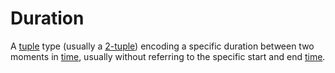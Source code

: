 # Duration

A [tuple][type-tuple] type (usually a [2-tuple][type-pair]) encoding a specific duration between two moments in [time][type-time], usually without referring to the specific start and end [time][type-time].

[type-pair]: ./pair.md
[type-time]: ./time.md
[type-tuple]: ./tuple.md
